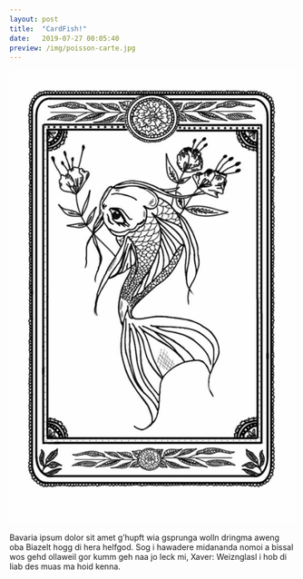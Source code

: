 ```yaml
---
layout: post
title:  "CardFish!"
date:   2019-07-27 00:05:40
preview: /img/poisson-carte.jpg
---
```



![Picture 1](/img/poisson-carte.jpg)

Bavaria ipsum dolor sit amet g’hupft wia gsprunga wolln dringma aweng oba Biazelt hogg di hera helfgod. Sog i hawadere midananda nomoi a bissal wos gehd ollaweil gor kumm geh naa jo leck mi, Xaver: Weiznglasl i hob di liab des muas ma hoid kenna.
